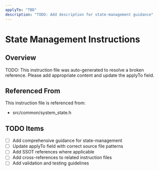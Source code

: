```yaml
---
applyTo: "TBD"
description: "TODO: Add description for state-management guidance"
---
```


# State Management Instructions

## Overview
TODO: This instruction file was auto-generated to resolve a broken reference.
Please add appropriate content and update the applyTo field.

## Referenced From
This instruction file is referenced from:
- src/common/system_state.h

## TODO Items
- [ ] Add comprehensive guidance for state-management
- [ ] Update applyTo field with correct source file patterns
- [ ] Add SSOT references where applicable
- [ ] Add cross-references to related instruction files
- [ ] Add validation and testing guidelines
